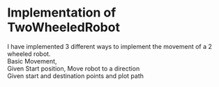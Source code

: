 # Implementation of TwoWheeledRobot

I have implemented 3 different ways to implement the movement of a 2 wheeled robot.<br>
Basic Movement, <br>
Given Start position, Move robot to a direction<br>
Given start and destination points and plot path
